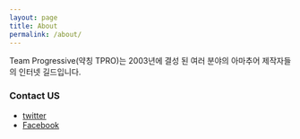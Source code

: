 ```yaml
---
layout: page
title: About
permalink: /about/
---
```


Team Progressive(약칭 TPRO)는 2003년에 결성 된 여러 분야의 아마추어 제작자들의 인터넷 길드입니다.

### Contact US

- [twitter](http://twitter.com/tpro_)
- [Facebook](http://facebook.com/createTPRO)
